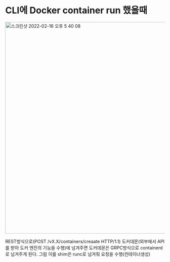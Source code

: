 # CLI에 Docker container run 했을때

<img width="668" alt="스크린샷 2022-02-16 오후 5 40 08" src="https://user-images.githubusercontent.com/42399580/154227043-6783c37b-6efe-463d-b4b0-b8e349c8bcaa.png">

REST방식으로(POST /vX.X/containers/creaate HTTP/1.1) 도커데몬(외부에서 API를 받아 도커 엔진의 기능을 수행)에 넘겨주면 도커데몬은 GRPC방식으로 containerd로 넘겨주게 된다. 
그럼 이를 shim은 runc로 넘겨줘 요청을 수행(컨테이너생성)
